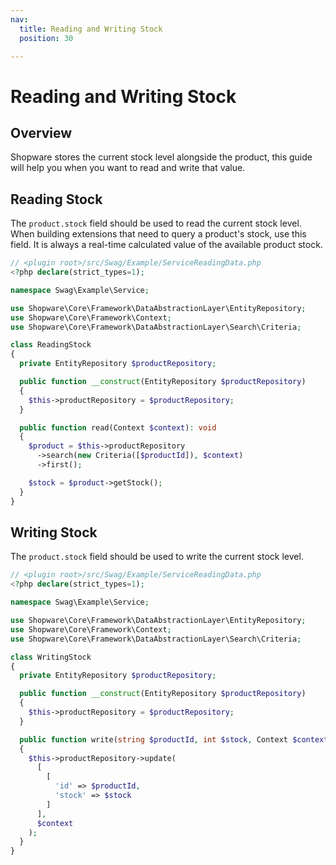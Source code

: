 ```yaml
---
nav:
  title: Reading and Writing Stock
  position: 30

---
```


# Reading and Writing Stock

## Overview

Shopware stores the current stock level alongside the product, this guide will help you when you want to read and write that value.

## Reading Stock

The `product.stock` field should be used to read the current stock level. When building extensions that need to query a product's stock, use this field. It is always a real-time calculated value of the available product stock.

```php
// <plugin root>/src/Swag/Example/ServiceReadingData.php
<?php declare(strict_types=1);

namespace Swag\Example\Service;

use Shopware\Core\Framework\DataAbstractionLayer\EntityRepository;
use Shopware\Core\Framework\Context;
use Shopware\Core\Framework\DataAbstractionLayer\Search\Criteria;

class ReadingStock
{
  private EntityRepository $productRepository;

  public function __construct(EntityRepository $productRepository)
  {
    $this->productRepository = $productRepository;
  }

  public function read(Context $context): void
  {
    $product = $this->productRepository
      ->search(new Criteria([$productId]), $context)
      ->first();

    $stock = $product->getStock();
  }
}
```

## Writing Stock

The `product.stock` field should be used to write the current stock level.

```php
// <plugin root>/src/Swag/Example/ServiceReadingData.php
<?php declare(strict_types=1);

namespace Swag\Example\Service;

use Shopware\Core\Framework\DataAbstractionLayer\EntityRepository;
use Shopware\Core\Framework\Context;
use Shopware\Core\Framework\DataAbstractionLayer\Search\Criteria;

class WritingStock
{
  private EntityRepository $productRepository;

  public function __construct(EntityRepository $productRepository)
  {
    $this->productRepository = $productRepository;
  }

  public function write(string $productId, int $stock, Context $context): void
  {
    $this->productRepository->update(
      [
        [
          'id' => $productId,
          'stock' => $stock
        ]
      ],
      $context
    );
  }
}
```
